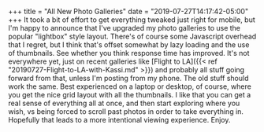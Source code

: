 +++
title = "All New Photo Galleries"
date = "2019-07-27T14:17:42-05:00"
+++
It took a bit of effort to get everything tweaked just right for mobile, but I'm happy to announce that I've upgraded my photo galleries to use the popular "lightbox" style layout. There's of course some Javascript overhead that I regret, but I think that's offset somewhat by lazy loading and the use of thumbnails. See whether you think response time has improved. It's not everywhere yet, just on recent galleries like [Flight to LA]({{< ref "20190727-Flight-to-LA-with-Kassi.md" >}}) and probably all stuff going forward from that, unless I'm posting from my phone. The old stuff should work the same. Best experienced on a laptop or desktop, of course, where you get the nice grid layout with all the thumbnails. I like that you can get a real sense of everything all at once, and then start exploring where you wish, vs being forced to scroll past photos in order to take everything in. Hopefully that leads to a more intentional viewing experience. Enjoy.
